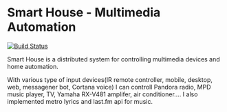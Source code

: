# Smart House - Multimedia Automation

[![Build Status](https://travis-ci.org/filipkristo/smart-house.svg?branch=master)](https://travis-ci.org/filipkristo/smart-house)

Smart House is a distributed system for controlling multimedia devices and home automation. 

With various type of input devices(IR remote controller, mobile, desktop, web, messagener bot, Cortana voice) I can controll Pandora radio, MPD music player, TV, Yamaha RX-V481 amplifer, air conditioner.... I also implemented metro lyrics and last.fm api for music.
